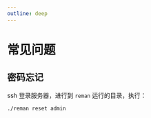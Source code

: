 ```yaml
---
outline: deep
---
```



# 常见问题

## 密码忘记

ssh 登录服务器，进行到 `reman` 运行的目录，执行：

```sh
./reman reset admin
```